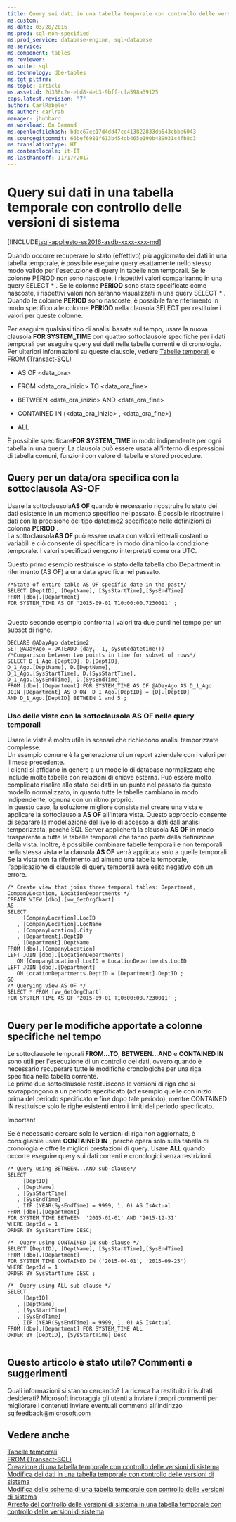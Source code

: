 ```yaml
---
title: Query sui dati in una tabella temporale con controllo delle versioni di sistema | Microsoft Docs
ms.custom: 
ms.date: 03/28/2016
ms.prod: sql-non-specified
ms.prod_service: database-engine, sql-database
ms.service: 
ms.component: tables
ms.reviewer: 
ms.suite: sql
ms.technology: dbe-tables
ms.tgt_pltfrm: 
ms.topic: article
ms.assetid: 2d358c2e-ebd8-4eb3-9bff-cfa598a39125
caps.latest.revision: "7"
author: CarlRabeler
ms.author: carlrab
manager: jhubbard
ms.workload: On Demand
ms.openlocfilehash: bdac67ec17d4dd47ce413822833db543cbbe6043
ms.sourcegitcommit: 66bef6981f613b454db465e190b489031c4fb8d3
ms.translationtype: HT
ms.contentlocale: it-IT
ms.lasthandoff: 11/17/2017
---
```

# <a name="querying-data-in-a-system-versioned-temporal-table"></a>Query sui dati in una tabella temporale con controllo delle versioni di sistema
[!INCLUDE[tsql-appliesto-ss2016-asdb-xxxx-xxx-md](../../includes/tsql-appliesto-ss2016-asdb-xxxx-xxx-md.md)]

  Quando occorre recuperare lo stato (effettivo) più aggiornato dei dati in una tabella temporale, è possibile eseguire query esattamente nello stesso modo valido per l'esecuzione di query in tabelle non temporali. Se le colonne PERIOD non sono nascoste, i rispettivi valori compariranno in una query SELECT \* . Se le colonne **PERIOD** sono state specificate come nascoste, i rispettivi valori non saranno visualizzati in una query SELECT \* . Quando le colonne **PERIOD** sono nascoste, è possibile fare riferimento in modo specifico alle colonne **PERIOD** nella clausola SELECT per restituire i valori per queste colonne.  
  
 Per eseguire qualsiasi tipo di analisi basata sul tempo, usare la nuova clausola  **FOR SYSTEM_TIME** con quattro sottoclausole specifiche per i dati temporali per eseguire query sui dati nelle tabelle correnti e di cronologia. Per ulteriori informazioni su queste clausole, vedere [Tabelle temporali](../../relational-databases/tables/temporal-tables.md) e [FROM &#40;Transact-SQL&#41;](../../t-sql/queries/from-transact-sql.md)  
  
-   AS OF <data_ora>  
  
-   FROM <data_ora_inizio> TO <data_ora_fine>  
  
-   BETWEEN <data_ora_inizio> AND <data_ora_fine>  
  
-   CONTAINED IN (<data_ora_inizio> , <data_ora_fine>)  
  
-   ALL  
  
 È possibile specificare**FOR SYSTEM_TIME** in modo indipendente per ogni tabella in una query. La clausola può essere usata all'interno di espressioni di tabella comuni, funzioni con valore di tabella e stored procedure.  
  
## <a name="query-for-a-specific-time-using-the-as-of-sub-clause"></a>Query per un data/ora specifica con la sottoclausola AS-OF  
 Usare la sottoclausola**AS OF** quando è necessario ricostruire lo stato dei dati esistente in un momento specifico nel passato.  È possibile ricostruire i dati con la precisione del tipo datetime2 specificato nelle definizioni di colonna **PERIOD** .    
La sottoclausola**AS OF** può essere usata con valori letterali costanti o variabili e ciò consente di specificare in modo dinamico la condizione temporale. I valori specificati vengono interpretati come ora UTC.  
  
 Questo primo esempio restituisce lo stato della tabella dbo.Department in riferimento (AS OF) a una data specifica nel passato.  
  
```  
/*State of entire table AS OF specific date in the past*/   
SELECT [DeptID], [DeptName], [SysStartTime],[SysEndTime]   
FROM [dbo].[Department]   
FOR SYSTEM_TIME AS OF '2015-09-01 T10:00:00.7230011' ;  
  
```  
  
 Questo secondo esempio confronta i valori tra due punti nel tempo per un subset di righe.  
  
```  
DECLARE @ADayAgo datetime2   
SET @ADayAgo = DATEADD (day, -1, sysutcdatetime())   
/*Comparison between two points in time for subset of rows*/   
SELECT D_1_Ago.[DeptID], D.[DeptID],   
D_1_Ago.[DeptName], D.[DeptName],   
D_1_Ago.[SysStartTime], D.[SysStartTime],   
D_1_Ago.[SysEndTime], D.[SysEndTime]   
FROM [dbo].[Department] FOR SYSTEM_TIME AS OF @ADayAgo AS D_1_Ago   
JOIN [Department] AS D ON  D_1_Ago.[DeptID] = [D].[DeptID]    
AND D_1_Ago.[DeptID] BETWEEN 1 and 5 ;  
```  
  
### <a name="using-views-with-as-of-sub-clause-in-temporal-queries"></a>Uso delle viste con la sottoclausola AS OF nelle query temporali  
 Usare le viste è molto utile in scenari che richiedono analisi temporizzate complesse.   
Un esempio comune è la generazione di un report aziendale con i valori per il mese precedente.   
I clienti si affidano in genere a un modello di database normalizzato che include molte tabelle con relazioni di chiave esterna. Può essere molto complicato risalire allo stato dei dati in un punto nel passato da questo modello normalizzato, in quanto tutte le tabelle cambiano in modo indipendente, ognuna con un ritmo proprio.   
In questo caso, la soluzione migliore consiste nel creare una vista e applicare la sottoclausola **AS OF** all'intera vista. Questo approccio consente di separare la modellazione del livello di accesso ai dati dall'analisi temporizzata, perché SQL Server applicherà la clausola **AS OF** in modo trasparente a tutte le tabelle temporali che fanno parte della definizione della vista. Inoltre, è possibile combinare tabelle temporali e non temporali nella stessa vista e la clausola **AS OF** verrà applicata solo a quelle temporali. Se la vista non fa riferimento ad almeno una tabella temporale, l'applicazione di clausole di query temporali avrà esito negativo con un errore.  
  
```  
/* Create view that joins three temporal tables: Department, CompanyLocation, LocationDepartments */   
CREATE VIEW [dbo].[vw_GetOrgChart]   
AS   
SELECT   
     [CompanyLocation].LocID  
   , [CompanyLocation].LocName  
   , [CompanyLocation].City  
   , [Department].DeptID  
   , [Department].DeptName    
FROM [dbo].[CompanyLocation]   
LEFT JOIN [dbo].[LocationDepartments]    
   ON [CompanyLocation].LocID = LocationDepartments.LocID   
LEFT JOIN [dbo].[Department]    
   ON LocationDepartments.DeptID = [Department].DeptID ;  
GO   
/* Querying view AS OF */   
SELECT * FROM [vw_GetOrgChart]   
FOR SYSTEM_TIME AS OF '2015-09-01 T10:00:00.7230011' ;  
  
```  
  
## <a name="query-for-changes-to-specific-rows-over-time"></a>Query per le modifiche apportate a colonne specifiche nel tempo  
 Le sottoclausole temporali **FROM...TO**, **BETWEEN...AND** e **CONTAINED IN** sono utili per l'esecuzione di un controllo dei dati, ovvero quando è necessario recuperare tutte le modifiche cronologiche per una riga specifica nella tabella corrente.   
Le prime due sottoclausole restituiscono le versioni di riga che si sovrappongono a un periodo specificato (ad esempio quelle con inizio prima del periodo specificato e fine dopo tale periodo), mentre CONTAINED IN restituisce solo le righe esistenti entro i limiti del periodo specificato.  
  
> [!IMPORTANT]  
>  Se è necessario cercare solo le versioni di riga non aggiornate, è consigliabile usare **CONTAINED IN** , perché opera solo sulla tabella di cronologia e offre le migliori prestazioni di query. Usare **ALL** quando occorre eseguire query sui dati correnti e cronologici senza restrizioni.  
  
```  
/* Query using BETWEEN...AND sub-clause*/  
SELECT   
     [DeptID]  
   , [DeptName]  
   , [SysStartTime]  
   , [SysEndTime]  
   , IIF (YEAR(SysEndTime) = 9999, 1, 0) AS IsActual   
FROM [dbo].[Department]   
FOR SYSTEM_TIME BETWEEN  '2015-01-01' AND '2015-12-31'   
WHERE DeptId = 1   
ORDER BY SysStartTime DESC;   
  
/*  Query using CONTAINED IN sub-clause */  
SELECT [DeptID], [DeptName], [SysStartTime],[SysEndTime]   
FROM [dbo].[Department]   
FOR SYSTEM_TIME CONTAINED IN ('2015-04-01', '2015-09-25')   
WHERE DeptId = 1   
ORDER BY SysStartTime DESC ;  
  
/*  Query using ALL sub-clause */   
SELECT    
     [DeptID]   
   , [DeptName]   
   , [SysStartTime]   
   , [SysEndTime]   
   , IIF (YEAR(SysEndTime) = 9999, 1, 0) AS IsActual    
FROM [dbo].[Department] FOR SYSTEM_TIME ALL   
ORDER BY [DeptID], [SysStartTime] Desc  
  
```  
  
## <a name="did-this-article-help-you-were-listening"></a>Questo articolo è stato utile? Commenti e suggerimenti  
 Quali informazioni si stanno cercando? La ricerca ha restituito i risultati desiderati? Microsoft incoraggia gli utenti a inviare i propri commenti per migliorare i contenuti Inviare eventuali commenti all'indirizzo [sqlfeedback@microsoft.com](mailto:sqlfeedback@microsoft.com?subject=Your%20feedback%20about%20the%20Queryinging%20a%20System-Versioned%20Temporal%20Table%20page)  
  
## <a name="see-also"></a>Vedere anche  
 [Tabelle temporali](../../relational-databases/tables/temporal-tables.md)   
 [FROM &#40;Transact-SQL&#41;](../../t-sql/queries/from-transact-sql.md)   
 [Creazione di una tabella temporale con controllo delle versioni di sistema](../../relational-databases/tables/creating-a-system-versioned-temporal-table.md)   
 [Modifica dei dati in una tabella temporale con controllo delle versioni di sistema](../../relational-databases/tables/modifying-data-in-a-system-versioned-temporal-table.md)   
 [Modifica dello schema di una tabella temporale con controllo delle versioni di sistema](../../relational-databases/tables/changing-the-schema-of-a-system-versioned-temporal-table.md)   
 [Arresto del controllo delle versioni di sistema in una tabella temporale con controllo delle versioni di sistema](../../relational-databases/tables/stopping-system-versioning-on-a-system-versioned-temporal-table.md)  
  
  
